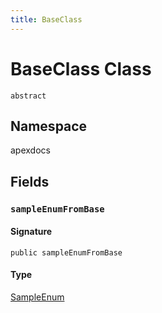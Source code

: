 ```yaml
---
title: BaseClass
---
```


# BaseClass Class
`abstract`

## Namespace
apexdocs

## Fields
### `sampleEnumFromBase`

#### Signature
```apex
public sampleEnumFromBase
```

#### Type
[SampleEnum](../sample-enums/SampleEnum.md)